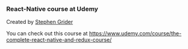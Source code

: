 ### React-Native course at Udemy

Created by [Stephen Grider](https://github.com/StephenGrider)

You can check out this course at https://www.udemy.com/course/the-complete-react-native-and-redux-course/
